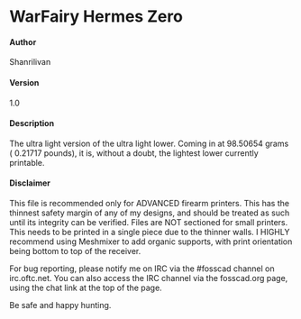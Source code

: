 # WarFairy Hermes Zero

#### Author 
Shanrilivan 

#### Version 
1.0

#### Description
The ultra light version of the ultra light lower. Coming in at 98.50654 grams ( 0.21717 pounds), it is, without a doubt, the lightest lower currently printable.

#### Disclaimer
This file is recommended only for ADVANCED firearm printers. This has the thinnest safety margin of any of my designs, and should be treated as such until its integrity can be verified. Files are NOT sectioned for small printers. This needs to be printed in a single piece due to the thinner walls. I HIGHLY recommend using Meshmixer to add organic supports, with print orientation being bottom to top of the receiver.

For bug reporting, please notify me on IRC via the #fosscad channel on irc.oftc.net. You can also access the IRC channel via the fosscad.org page, using the chat link at the top of the page.

Be safe and happy hunting.
